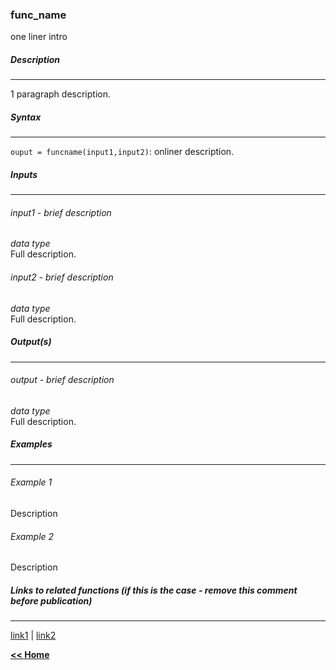 ### func_name
one liner intro

##### Description
___
1 paragraph description.

##### Syntax
___

`ouput = funcname(input1,input2)`: onliner description.
##### Inputs
___
###### input1 - brief description
*data type*   
Full description.

###### input2 - brief description
*data type*   
Full description.

##### Output(s)
___

###### output - brief description
*data type*   
Full description.

##### Examples
___

###### Example 1
Description
###### Example 2
Description

##### Links to related functions (if this is the case - remove this comment before publication)
___

[link1](link) | [link2](link)


[**<< Home**](../../index.md)
